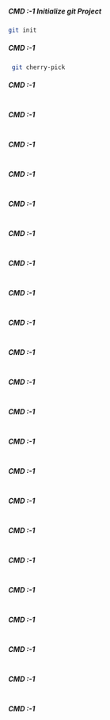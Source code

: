 ##### CMD :-1 Initialize git Project
```bash
git init
```

##### CMD :-1 
```bash
 git cherry-pick
```

##### CMD :-1 
```bash

```


##### CMD :-1 
```bash

```

##### CMD :-1 
```bash

```

##### CMD :-1 
```bash

```

##### CMD :-1 
```bash

```

##### CMD :-1 
```bash

```

##### CMD :-1 
```bash

```

##### CMD :-1 
```bash

```

##### CMD :-1 
```bash

```


##### CMD :-1 
```bash

```

##### CMD :-1 
```bash

```

##### CMD :-1 
```bash

```

##### CMD :-1 
```bash

```

##### CMD :-1 
```bash

```

##### CMD :-1 
```bash

```

##### CMD :-1 
```bash

```

##### CMD :-1 
```bash

```


##### CMD :-1 
```bash

```

##### CMD :-1 
```bash

```

##### CMD :-1 
```bash

```

##### CMD :-1 
```bash

```

##### CMD :-1 
```bash

```
